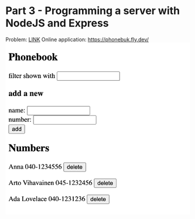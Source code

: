 # Part 3 - Programming a server with NodeJS and Express

Problem: [LINK](https://fullstackopen.com/en/part2)
Online application: https://phonebuk.fly.dev/
![](./screenshot.png "Phonebook app screenshot")
